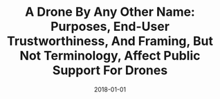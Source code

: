 ---
title: "A Drone By Any Other Name: Purposes, End-User Trustworthiness, And Framing, But Not Terminology, Affect Public Support For Drones"
date: 2018-01-01
venue: ""
paperurl: https://doi.org/10.1109/MTS.2018.2795121
authors: "Lisa M PytlikZillig, Brittany A Duncan, Sebastian G Elbaum and Carrick Detweiler"
awards: ""
---